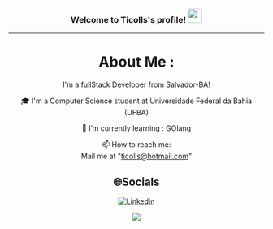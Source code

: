 <h3 align="center">
  Welcome to Ticolls's profile!
  <img src="https://media.giphy.com/media/hvRJCLFzcasrR4ia7z/giphy.gif" width="28">
</h3>

---
<div align="center">
  
# About Me :

   I'm a fullStack Developer from Salvador-BA!
   
🎓 I'm a Computer Science student at Universidade Federal da Bahia (UFBA)
  
🌱 I’m currently learning : GOlang

  📫 How to reach me:  
  Mail me at "ticolls@hotmail.com" 

  
## 🌐Socials
[![Linkedin](https://img.shields.io/badge/LinkedIn-0077B5?style=for-the-badge&logo=linkedin&logoColor=white)](https://www.linkedin.com/in/thiago-seixas)
  
![](https://komarev.com/ghpvc/?username=Ticolls&label=Visitors+Count&color=brightgreen)
</div>
